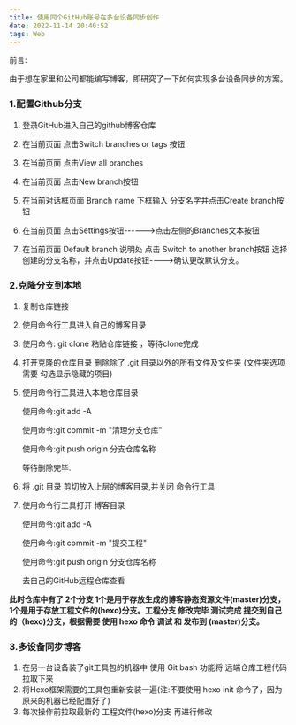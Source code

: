 ```yaml
---
title: 使用同个GitHub账号在多台设备同步创作
date: 2022-11-14 20:40:52
tags: Web
---
```


前言:

​		由于想在家里和公司都能编写博客，即研究了一下如何实现多台设备同步的方案。

### 1.配置Github分支

1. 登录GitHub进入自己的github博客仓库

2. 在当前页面  点击Switch branches or tags 按钮

3. 在当前页面  点击View all branches

4. 在当前页面  点击New branch按钮

5. 在当前对话框页面 Branch name 下框输入 分支名字并点击Create branch按钮

6. 在当前页面 点击Settings按钮------>点击左侧的Branches文本按钮

7. 在当前页面  Default branch 说明处 点击 Switch to another branch按钮 选择创建的分支名称，并点击Update按钮---->确认更改默认分支。

   

### 2.克隆分支到本地

1. 复制仓库链接

2. 使用命令行工具进入自己的博客目录

3. 使用命令: git clone 粘贴仓库链接 ，等待clone完成 

4. 打开克隆的仓库目录 删除除了 .git 目录以外的所有文件及文件夹 (文件夹选项需要 勾选显示隐藏的项目)

5. 使用命令行工具进入本地仓库目录

   使用命令:git add -A

   使用命令:git commit -m "清理分支仓库"

   使用命令:git push origin 分支仓库名称

   等待删除完毕.

6. 将 .git 目录 剪切放入上层的博客目录,并关闭 命令行工具

7. 使用命令行工具打开 博客目录

   使用命令:git add -A

   使用命令:git commit -m "提交工程"

   使用命令:git push origin 分支仓库名称

   去自己的GitHub远程仓库查看

   

**此时仓库中有了 2个分支 1个是用于存放生成的博客静态资源文件(master)分支，1个是用于存放工程文件的(hexo)分支。工程分支 修改完毕 测试完成 提交到自己的（hexo)分支，根据需要 使用 hexo 命令 调试 和 发布到 (master)分支。**



### 3.多设备同步博客

1. 在另一台设备装了git工具包的机器中 使用 Git bash 功能将 远端仓库工程代码拉取下来
2. 将Hexo框架需要的工具包重新安装一遍(注:不要使用 hexo init 命令了，因为原来的机器已经配置好了)
3. 每次操作前拉取最新的 工程文件(hexo)分支 再进行修改
